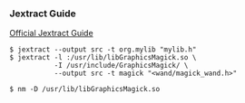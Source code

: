 ### Jextract Guide

[Official Jextract Guide](https://github.com/openjdk/jextract/blob/master/doc/GUIDE.md)

```shell
$ jextract --output src -t org.mylib "mylib.h"
$ jextract -l :/usr/lib/libGraphicsMagick.so \
           -I /usr/include/GraphicsMagick/ \
           --output src -t magick "<wand/magick_wand.h>"
```

```shell
$ nm -D /usr/lib/libGraphicsMagick.so
```
